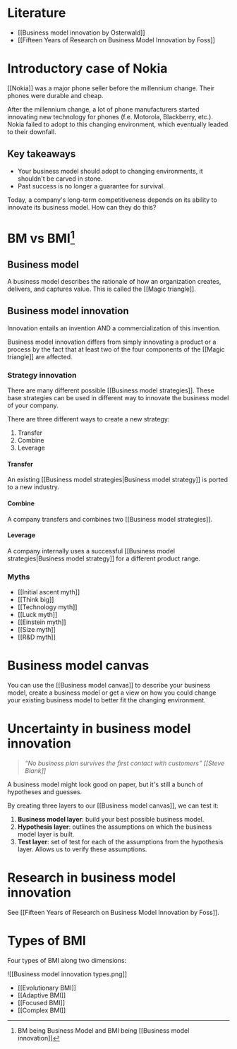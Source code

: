 # Literature
- [[Business model innovation by Osterwald]]
- [[Fifteen Years of Research on Business Model Innovation by Foss]]
# Introductory case of Nokia
[[Nokia]] was a major phone seller before the millennium change. Their phones were durable and cheap.

After the millennium change, a lot of phone manufacturers started innovating new technology for phones (f.e. Motorola, Blackberry, etc.). Nokia failed to adopt to this changing environment, which eventually leaded to their downfall.
## Key takeaways
- Your business model should adopt to changing environments, it shouldn't be carved in stone.
- Past success is no longer a guarantee for survival.

Today, a company's long-term competitiveness depends on its ability to innovate its business model. How can they do this?
# BM vs BMI[^1]
## Business model
A business model describes the rationale of how an organization creates, delivers, and captures value. This is called the [[Magic triangle]].
## Business model innovation
Innovation entails an invention AND a commercialization of this invention.

Business model innovation differs from simply innovating a product or a process by the fact that at least two of the four components of the [[Magic triangle]] are affected.
### Strategy innovation
There are many different possible [[Business model strategies]]. These base strategies can be used in different way to innovate the business model of your company.

There are three different ways to create a new strategy:
1. Transfer
2. Combine
3. Leverage
#### Transfer
An existing [[Business model strategies|Business model strategy]] is ported to a new industry. 
#### Combine
A company transfers and combines two [[Business model strategies]].
#### Leverage
A company internally uses a successful [[Business model strategies|Business model strategy]] for a different product range.
### Myths
- [[Initial ascent myth]]
- [[Think big]]
- [[Technology myth]]
- [[Luck myth]]
- [[Einstein myth]]
- [[Size myth]]
- [[R&D myth]]
# Business model canvas
You can use the [[Business model canvas]] to describe your business model, create a business model or get a view on how you could change your existing business model to better fit the changing environment.
# Uncertainty in business model innovation
> *“No business plan survives the first contact with customers”*
> *[[Steve Blank]]*

A business model might look good on paper, but it's still a bunch of hypotheses and guesses.

By creating three layers to our [[Business model canvas]], we can test it:
1. **Business model layer**: build your best possible business model.
2. **Hypothesis layer**: outlines the assumptions on which the business model layer is built.
3. **Test layer**: set of test for each of the assumptions from the hypothesis layer. Allows us to verify these assumptions.
# Research in business model innovation
See [[Fifteen Years of Research on Business Model Innovation by Foss]].
# Types of BMI
Four types of BMI along two dimensions:

![[Business model innovation types.png]]

- [[Evolutionary BMI]]
- [[Adaptive BMI]]
- [[Focused BMI]]
- [[Complex BMI]]

[^1]: BM being Business Model and BMI being [[Business model innovation]]